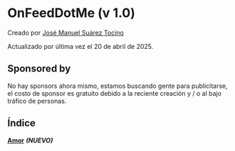 # OnFeedDotMe (v 1.0)
Creado por [José Manuel Suárez Tocino](https://github.com/josemanuelsuareztocino-1998)

Actualizado por última vez el 20 de abril de 2025.

## Sponsored by
No hay sponsors ahora mismo, estamos buscando gente para publicitarse, el costo de sponsor es gratuito debido a la reciente creación y / o al bajo tráfico de personas.

## Índice
[**Amor**](https://onfeedme.github.io/Love/) ***(NUEVO)***
